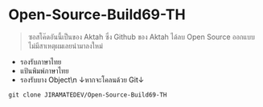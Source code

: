 # Open-Source-Build69-TH
> ซอสโค๊ดอันนี้เป็นของ Aktah ซึ่ง Github ของ Aktah ได้ลบ Open Source ออกแบบไม่มีสาเหตุผมเลยนำมาลงใหม่
- รองรับภาษาไทย
- แป้นพิมพ์ภาษาไทย
- รองรับบาง Object\n
↓หากจะโคลนด้วย Git↓
```
git clone JIRAMATEDEV/Open-Source-Build69-TH
```
